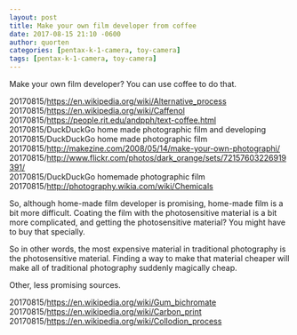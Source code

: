 ```yaml
---
layout: post
title: Make your own film developer from coffee
date: 2017-08-15 21:10 -0600
author: quorten
categories: [pentax-k-1-camera, toy-camera]
tags: [pentax-k-1-camera, toy-camera]
---
```


Make your own film developer?  You can use coffee to do that.

20170815/https://en.wikipedia.org/wiki/Alternative_process  
20170815/https://en.wikipedia.org/wiki/Caffenol  
20170815/https://people.rit.edu/andpph/text-coffee.html  
20170815/DuckDuckGo home made photographic film and developing  
20170815/DuckDuckGo home made photographic film  
20170815/http://makezine.com/2008/05/14/make-your-own-photographi/  
20170815/http://www.flickr.com/photos/dark_orange/sets/72157603226919391/  
20170815/DuckDuckGo homemade photographic film  
20170815/http://photography.wikia.com/wiki/Chemicals

So, although home-made film developer is promising, home-made film is
a bit more difficult.  Coating the film with the photosensitive
material is a bit more complicated, and getting the photosensitive
material?  You might have to buy that specially.

So in other words, the most expensive material in traditional
photography is the photosensitive material.  Finding a way to make
that material cheaper will make all of traditional photography
suddenly magically cheap.

Other, less promising sources.

20170815/https://en.wikipedia.org/wiki/Gum_bichromate  
20170815/https://en.wikipedia.org/wiki/Carbon_print  
20170815/https://en.wikipedia.org/wiki/Collodion_process

<!-- more -->
